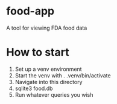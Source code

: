 # food-app
A tool for viewing FDA food data

# How to start
1. Set up a venv environment
2. Start the venv with . .venv/bin/activate
3. Navigate into this directory
4. sqlite3 food.db
5. Run whatever queries you wish